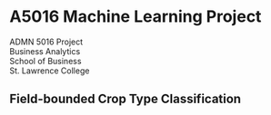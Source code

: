 # A5016 Machine Learning Project
ADMN 5016 Project  
Business Analytics  
School of Business  
St. Lawrence College

## Field-bounded Crop Type Classification
